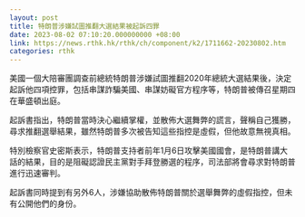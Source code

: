 ```yaml
---
layout: post
title: 特朗普涉嫌試圖推翻大選結果被起訴四罪
date: 2023-08-02 07:10:20.000000000 +08:00
link: https://news.rthk.hk/rthk/ch/component/k2/1711662-20230802.htm
categories: rthk
---
```


美國一個大陪審團調查前總統特朗普涉嫌試圖推翻2020年總統大選結果後，決定起訴他四項控罪，包括串謀詐騙美國、串謀妨礙官方程序等，特朗普被傳召星期四在華盛頓出庭。

起訴書指出，特朗普當時決心繼續掌權，並散佈大選舞弊的謊言，聲稱自己獲勝，尋求推翻選舉結果，雖然特朗普多次被告知這些指控是虛假，但他故意無視真相。

特別檢察官史密斯表示，特朗普支持者前年1月6日攻擊美國國會，是特朗普講大話的結果，目的是阻礙認證民主黨對手拜登勝選的程序，司法部將會尋求對特朗普進行迅速審判。

起訴書同時提到有另外6人，涉嫌協助散佈特朗普關於選舉舞弊的虛假指控，但未有公開他們的身份。
